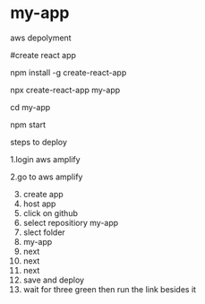 # my-app


aws depolyment


#create react app

npm install -g create-react-app

npx create-react-app my-app

cd my-app

npm start

steps to deploy 


1.login aws amplify


2.go to aws amplify

3. create app
4. host app
5. click on github
6. select repositiory my-app
7. slect folder
8. my-app
9. next 
10. next 
11. next
12. save and deploy
13. wait for three green then run the link besides it
